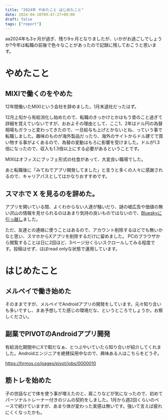 ```yaml
---
title: "2024年 やめたこと はじめたこと"
date: 2024-04-10T09:47:27+09:00
draft: false
tags: ["report"]
---
```


aa2024年も3ヶ月が過ぎ、残り9ヶ月となりましたが、いかがお過ごしでしょうか?今年は転職の前後で色々なことがあったので記録に残しておこうと思います。

# やめたこと

## MIXIで働くのをやめた

12年間働いたMIXIという会社を辞めました。1月末退社だったはず。

12月上旬から有給消化し始めたので、転職のきっかけとかはもう昔のこと過ぎて詳細を覚えていないですが、おおよその理由として、ここ1、2年はドル円の為替相場もガラっと変わってきたので、一旦給与も上げとかないとね、っていう事で転職しました。趣味のものが海外製品だったり、海外のサイトからドル建てで買い物する事がよくあるので、為替の変動はもろに影響を受けました。ドルが1.3倍になったので、収入も1.3倍以上にする必要があるということです。

MIXIはオフィスにブッフェ形式の社食があって、大変良い職場でした。

あと転職後に「みてねでアプリ開発してました」と言うと多くの人々に感謝されるので、キャリアパスとしてはかなりおすすめです。

## スマホで X を見るのを辞めた。

アプリを開いている間、よくわからない人達が騒いだり、謎の嘘広告や価値の無い沢山の情報を見せられるのはあまり気持の良いものではないので、[Blueskyに引っ越し](https://bsky.app/profile/nanao-punchdrunker.bsky.social)ました。

ただ、友達との連絡に使うことはあるので、アカウント削除するほどでも無いかなと思い、スマホからXアプリを削除するだけに留めました。
PCのブラウザから閲覧することは日に2回ほど、3ページ分くらいスクロールしてみる程度です。投稿はせず、ほぼread onlyな状態で運用しています。

# はじめたこと

## メルペイで働き始めた

そのままですが、メルペイでAndroidアプリの開発をしています。元々知り合いも多いですし、まあ予想してた感じの環境だな、というところでしょうか。お察しください。

## 副業でPIVOTのAndroidアプリ開発

有給消化期間中にXで暇だなぁ、とつぶやいていたら知り合いが紹介してくれました。Androidエンジニアを絶賛採用中なので、興味ある人はこちらをどうぞ。

https://hrmos.co/pages/pivot/jobs/0000010

## 筋トレを始めた

子の世話などで体を使う事が増えたのと、肩こりなどが気になったので、初めてパーソナルトレーナー付きのジムの契約をしました。1月から週2回くらいのペースで続けていますが、あまり体が変わった実感は無いです。強いて言えば疲れにくくなったかも。